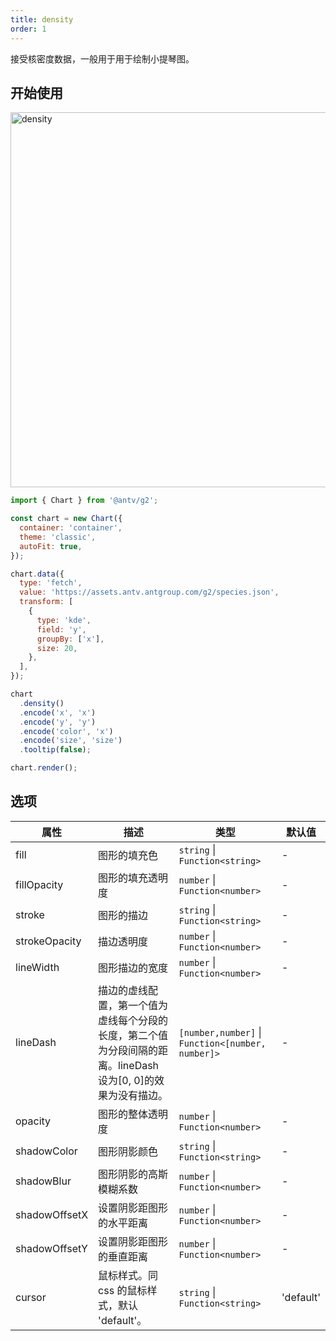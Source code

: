 ```yaml
---
title: density
order: 1
---
```


接受核密度数据，一般用于用于绘制小提琴图。

## 开始使用

<img alt="density" src="https://mdn.alipayobjects.com/huamei_qa8qxu/afts/img/A*S6O8QqpcRPMAAAAAAAAAAAAADmJ7AQ/original" width="600" />

```js
import { Chart } from '@antv/g2';

const chart = new Chart({
  container: 'container',
  theme: 'classic',
  autoFit: true,
});

chart.data({
  type: 'fetch',
  value: 'https://assets.antv.antgroup.com/g2/species.json',
  transform: [
    {
      type: 'kde',
      field: 'y',
      groupBy: ['x'],
      size: 20,
    },
  ],
});

chart
  .density()
  .encode('x', 'x')
  .encode('y', 'y')
  .encode('color', 'x')
  .encode('size', 'size')
  .tooltip(false);

chart.render();

```

## 选项


| 属性           | 描述                                                                                                          | 类型                                              | 默认值                         |
| -------------- | ------------------------------------------------------------------------------------------------------------- | ------------------------------------------------- | ------------------------------ |
| fill           | 图形的填充色                                                                                                  | `string` \| `Function<string>`                    | -                              |
| fillOpacity    | 图形的填充透明度                                                                                              | `number` \| `Function<number>`                    | -                              |
| stroke         | 图形的描边                                                                                                    | `string` \| `Function<string>`                    | -                              |
| strokeOpacity  | 描边透明度                                                                                                    | `number` \| `Function<number>`                    | -                              |
| lineWidth      | 图形描边的宽度                                                                                                | `number` \| `Function<number>`                    | -                              |
| lineDash       | 描边的虚线配置，第一个值为虚线每个分段的长度，第二个值为分段间隔的距离。lineDash 设为[0, 0]的效果为没有描边。 | `[number,number]` \| `Function<[number, number]>` | -                              |
| opacity        | 图形的整体透明度                                                                                              | `number` \| `Function<number>`                    | -                              |
| shadowColor    | 图形阴影颜色                                                                                                  | `string` \| `Function<string>`                    | -                              |
| shadowBlur     | 图形阴影的高斯模糊系数                                                                                        | `number` \| `Function<number>`                    | -                              |
| shadowOffsetX  | 设置阴影距图形的水平距离                                                                                      | `number` \| `Function<number>`                    | -                              |
| shadowOffsetY  | 设置阴影距图形的垂直距离                                                                                      | `number` \| `Function<number>`                    | -                              |
| cursor         | 鼠标样式。同 css 的鼠标样式，默认 'default'。                                                                 | `string` \| `Function<string>`                    | 'default'                      |
